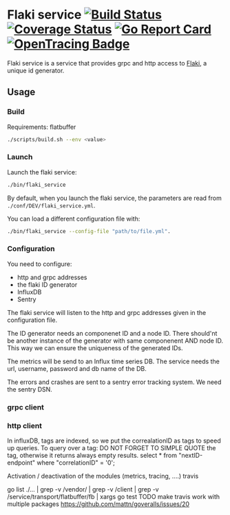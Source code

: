 # Flaki service [![Build Status](https://travis-ci.org/cloudtrust/flaki-service.svg?branch=master)](https://travis-ci.org/cloudtrust/flaki-service) [![Coverage Status](https://coveralls.io/repos/github/cloudtrust/flaki-service/badge.svg?branch=master)](https://coveralls.io/github/cloudtrust/flaki-service?branch=master) [![Go Report Card](https://goreportcard.com/badge/github.com/cloudtrust/flaki-service)](https://goreportcard.com/report/github.com/cloudtrust/flaki-service) [![OpenTracing Badge](https://img.shields.io/badge/OpenTracing-enabled-blue.svg)](http://opentracing.io)

Flaki service is a service that provides grpc and http access to [Flaki](https://github.com/cloudtrust/flaki), a unique id generator.
## Usage
### Build
Requirements:
flatbuffer


```bash
./scripts/build.sh --env <value>
```
### Launch
Launch the flaki service:
```bash
./bin/flaki_service
```
By default, when you launch the flaki service, the parameters are read from ```./conf/DEV/flaki_service.yml```.

You can load a different configuration file with:
```bash
./bin/flaki_service --config-file "path/to/file.yml".
```
### Configuration
You need to configure:
- http and grpc addresses
- the flaki ID generator
- InfluxDB
- Sentry

The flaki service will listen to the http and grpc addresses given in the configuration file.

The ID generator needs an componenet ID and a node ID. There should'nt be another instance of the generator with same componenent AND node ID. This way we can ensure the uniqueness of the generated IDs.

The metrics will be send to an Influx time series DB. The service needs the url, username, password and db name of the DB.

The errors and crashes are sent to a sentry error tracking system. We need the sentry DSN.

### grpc client


### http client

 
In influxDB, tags are indexed, so we put the correalationID as tags to speed up queries.
To query over a tag: DO NOT FORGET TO SIMPLE QUOTE the tag, otherwise it returns always empty results.
select * from "nextID-endpoint" where "correlationID" = '0';


Activation / deactivation of the modules (metrics, tracing, ....)
travis

go list ./... | grep -v /vendor/ | grep -v /client | grep -v /service/transport/flatbuffer/fb | xargs go test
TODO make travis work with multiple packages
https://github.com/mattn/goveralls/issues/20


